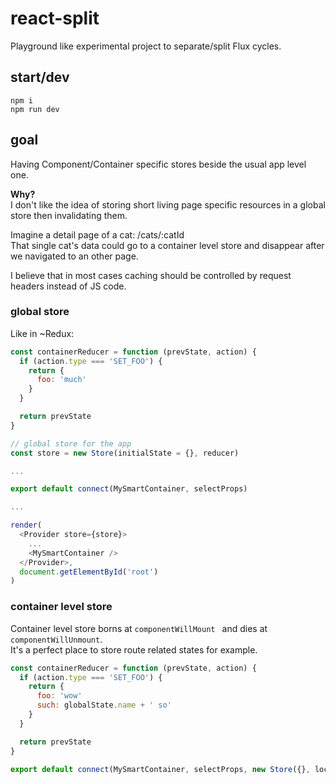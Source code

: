 # react-split

Playground like experimental project to separate/split Flux cycles.

## start/dev

```
npm i
npm run dev
```

## goal

Having Component/Container specific stores beside the usual app level one.  

**Why?**  
I don't like the idea of storing short living page specific resources in a global store then invalidating them.  

Imagine a detail page of a cat:  /cats/:catId  
That single cat's data could go to a container level store and disappear after we navigated to an other page.

I believe that in most cases caching should be controlled by request headers instead of JS code.

### global store

Like in ~Redux:  
```js
const containerReducer = function (prevState, action) {
  if (action.type === 'SET_FOO') {
    return {
      foo: 'much'
    }
  }

  return prevState
}

// global store for the app
const store = new Store(initialState = {}, reducer)

...

export default connect(MySmartContainer, selectProps)

...

render(
  <Provider store={store}>
    ...
    <MySmartContainer />
  </Provider>,
  document.getElementById('root')
)
```

### container level store

Container level store borns at `componentWillMount ` and dies at `componentWillUnmount`.  
It's a perfect place to store route related states for example.

```js
const containerReducer = function (prevState, action) {
  if (action.type === 'SET_FOO') {
    return {
      foo: 'wow'
      such: globalState.name + ' so'
    }
  }

  return prevState
}

export default connect(MySmartContainer, selectProps, new Store({}, localReducer))
```
